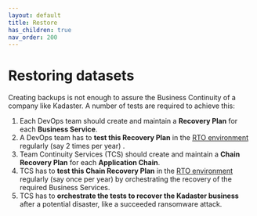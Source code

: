```yaml
---
layout: default
title: Restore 
has_children: true
nav_order: 200
---
```


# Restoring datasets
Creating backups is not enough to assure the Business Continuity of a company like Kadaster. A number of tests are required to achieve this:

1. Each DevOps team should create and maintain a **Recovery Plan** for each **Business Service**. 
2. A DevOps team has to **test this Recovery Plan** in the [RTO environment](infrastructure) regularly (say 2 times per year) .
3. Team Continuity Services (TCS) should create and maintain a **Chain Recovery Plan** for each **Application Chain**.
4. TCS has to **test this Chain Recovery Plan** in the [RTO environment](infrastructure) regularly (say once per year) by orchestrating the recovery of the required Business Services.
5. TCS has to **orchestrate the tests to recover the Kadaster business** after a potential disaster, like a succeeded ransomware attack.

# 
